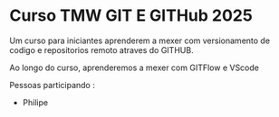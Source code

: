 # Curso TMW GIT E GITHub 2025

Um curso para iniciantes aprenderem a mexer com versionamento de 
codigo e repositorios remoto atraves do GITHUB.

Ao longo do curso, aprenderemos a mexer com GITFlow e VScode


Pessoas participando :
- Philipe